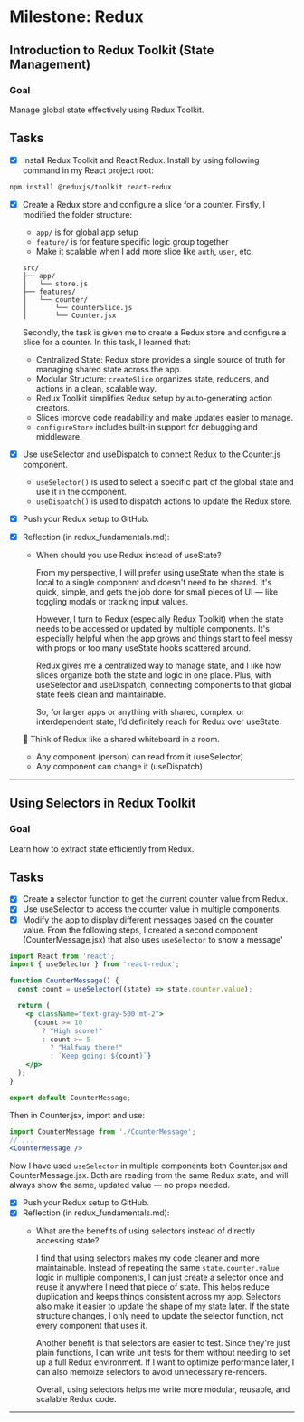 # Milestone: Redux

## Introduction to Redux Toolkit (State Management)

### Goal

Manage global state effectively using Redux Toolkit.

## Tasks

- [x] Install Redux Toolkit and React Redux.
Install by using following command in my React project root:

```bash
npm install @reduxjs/toolkit react-redux
```

- [x] Create a Redux store and configure a slice for a counter.
  Firstly, I modified the folder structure:
  - `app/` is for global app setup
  - `feature/` is for feature specific logic group together
  - Make it scalable when I add more slice like `auth`, `user`, etc.

  ```
  src/
  ├── app/
  │   └── store.js
  ├── features/
  │   └── counter/
  │       └── counterSlice.js
  │       └── Counter.jsx
  ```

  Secondly, the task is given me to create a Redux store and configure a slice for a counter. In this task, I learned that:
  - Centralized State: Redux store provides a single source of truth for managing shared state across the app.
  - Modular Structure: `createSlice` organizes state, reducers, and actions in a clean, scalable way.
  - Redux Toolkit simplifies Redux setup by auto-generating action creators.
  - Slices improve code readability and make updates easier to manage.
  - `configureStore` includes built-in support for debugging and middleware.

- [x] Use useSelector and useDispatch to connect Redux to the Counter.js component.
  - `useSelector()` is used to select a specific part of the global state and use it in the component.
  - `useDispatch()` is used to dispatch actions to update the Redux store.

- [x] Push your Redux setup to GitHub.
- [x] Reflection (in redux_fundamentals.md):
  - When should you use Redux instead of useState?

    From my perspective, I will prefer using useState when the state is local to a single component and doesn't need to be shared. It's quick, simple, and gets the job done for small pieces of UI — like toggling modals or tracking input values.

    However, I turn to Redux (especially Redux Toolkit) when the state needs to be accessed or updated by multiple components. It's especially helpful when the app grows and things start to feel messy with props or too many useState hooks scattered around.

    Redux gives me a centralized way to manage state, and I like how slices organize both the state and logic in one place. Plus, with useSelector and useDispatch, connecting components to that global state feels clean and maintainable.

    So, for larger apps or anything with shared, complex, or interdependent state, I’d definitely reach for Redux over useState.

  🤔 Think of Redux like a shared whiteboard in a room.
  - Any component (person) can read from it (useSelector)
  - Any component can change it (useDispatch)

___________________________________________________________

## Using Selectors in Redux Toolkit

### Goal

Learn how to extract state efficiently from Redux.

## Tasks

- [x] Create a selector function to get the current counter value from Redux.
- [x] Use useSelector to access the counter value in multiple components.
- [x] Modify the app to display different messages based on the counter value.
From the following steps, I created a second component (CounterMessage.jsx) that also uses `useSelector` to show a message'

```jsx
import React from 'react';
import { useSelector } from 'react-redux';

function CounterMessage() {
  const count = useSelector((state) => state.counter.value);

  return (
    <p className="text-gray-500 mt-2">
      {count >= 10
        ? "High score!"
        : count >= 5
          ? "Halfway there!"
          : `Keep going: ${count}`}
    </p>
  );
}

export default CounterMessage;
```

Then in Counter.jsx, import and use:

```jsx
import CounterMessage from './CounterMessage';
// ...
<CounterMessage />
```

Now I have used `useSelector` in multiple components both Counter.jsx and CounterMessage.jsx. Both are reading from the same Redux state, and will always show the same, updated value — no props needed.

- [x] Push your Redux setup to GitHub.
- [x] Reflection (in redux_fundamentals.md):
  - What are the benefits of using selectors instead of directly accessing state?

    I find that using selectors makes my code cleaner and more maintainable. Instead of repeating the same `state.counter.value` logic in multiple components, I can just create a selector once and reuse it anywhere I need that piece of state. This helps reduce duplication and keeps things consistent across my app.
    Selectors also make it easier to update the shape of my state later. If the state structure changes, I only need to update the selector function, not every component that uses it.

    Another benefit is that selectors are easier to test. Since they're just plain functions, I can write unit tests for them without needing to set up a full Redux environment. If I want to optimize performance later, I can also memoize selectors to avoid unnecessary re-renders.

    Overall, using selectors helps me write more modular, reusable, and scalable Redux code.

___________________________________________________________
